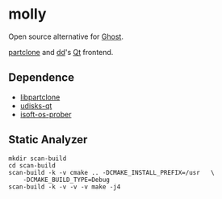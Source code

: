 # molly

Open source alternative for [Ghost](https://en.wikipedia.org/wiki/Ghost_(software)).

[partclone](https://github.com/Thomas-Tsai/partclone) and [dd](https://en.wikipedia.org/wiki/Dd_(Unix))'s [Qt](https://www.qt.io/) frontend.

## Dependence

* [libpartclone](https://github.com/isoft-linux/partclone)
* [udisks-qt](https://github.com/isoft-linux/udisks-qt)
* [isoft-os-prober](https://github.com/isoft-linux/isoft-os-prober)

## Static Analyzer

```
mkdir scan-build
cd scan-build
scan-build -k -v cmake .. -DCMAKE_INSTALL_PREFIX=/usr   \
    -DCMAKE_BUILD_TYPE=Debug
scan-build -k -v -v -v make -j4
```


